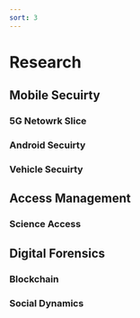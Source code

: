 ```yaml
---
sort: 3
---
```


# Research

## Mobile Secuirty

### 5G Netowrk Slice

### Android Secuirty

### Vehicle Secuirty

## Access Management

### Science Access

## Digital Forensics

### Blockchain

### Social Dynamics




